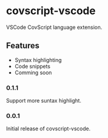 # covscript-vscode

VSCode CovScript language extension.

## Features
* Syntax highlighting
* Code snippets
* Comming soon

### 0.1.1

Support more suntax highlight.

### 0.0.1

Initial release of covscript-vscode.

